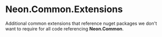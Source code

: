 Neon.Common.Extensions
======================

Additional common extensions that reference nuget packages we don't want to require
for all code referencing **Neon.Common**.


